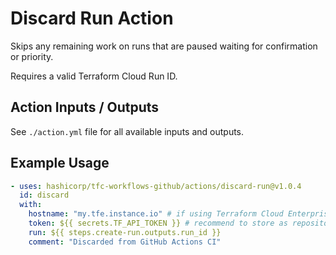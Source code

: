 # Discard Run Action

Skips any remaining work on runs that are paused waiting for confirmation or priority.

Requires a valid Terraform Cloud Run ID.

## Action Inputs / Outputs

See `./action.yml` file for all available inputs and outputs.

## Example Usage

```yml
- uses: hashicorp/tfc-workflows-github/actions/discard-run@v1.0.4
  id: discard
  with:
    hostname: "my.tfe.instance.io" # if using Terraform Cloud Enterprise
    token: ${{ secrets.TF_API_TOKEN }} # recommend to store as repository secret
    run: ${{ steps.create-run.outputs.run_id }}
    comment: "Discarded from GitHub Actions CI"
```
